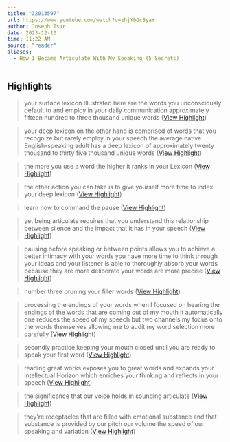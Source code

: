 ```yaml
---
title: "32013597"
url: https://www.youtube.com/watch?v=zhjYbGcByaY
author: Joseph Tsar
date: 2023-12-10
time: 11:22 AM
source: "reader"
aliases:
  - How I Became Articulate With My Speaking (5 Secrets)
---
```

## Highlights
> your surface lexicon Illustrated here are the words you unconsciously default to and employ in your daily communication approximately fifteen hundred to three thousand unique words ([View Highlight](https://read.readwise.io/read/01h9x3mjynhnck1ebmkv93gdcg))

> your deep lexicon on the other hand is comprised of words that you recognize but rarely employ in your speech the average native English-speaking adult has a deep lexicon of approximately twenty thousand to thirty five thousand unique words ([View Highlight](https://read.readwise.io/read/01h9x3mta34df10bs2xd3432gv))

> the more you use a word the higher it ranks in your Lexicon ([View Highlight](https://read.readwise.io/read/01h9x3phesyq8xfhknra1p8jzb))

> the other action you can take is to give yourself more time to index your deep
> lexicon ([View Highlight](https://read.readwise.io/read/01h9x3rdfcfjde65jtp8ev1dbs))

> learn how to command the pause ([View Highlight](https://read.readwise.io/read/01h9x3tedzg2q65k2pdcncjh60))

> yet being articulate requires that you understand this relationship between silence and the impact that it has in your speech ([View Highlight](https://read.readwise.io/read/01h9x3v3xf90pv3p7zbtg15jbz))

> pausing before speaking or between points allows you to achieve a better intimacy with your words you have more time to think through your ideas and your listener is able to thoroughly absorb your words because they are more deliberate your words are more precise ([View Highlight](https://read.readwise.io/read/01h9x3z3zyjwm2j612r9e7w06b))

> number three pruning your filler words ([View Highlight](https://read.readwise.io/read/01h9x3zcf146ndnfb2v5m42kdp))

> processing the endings of your words when I focused on hearing the endings of
> the words that are coming out of my mouth it automatically one reduces the speed of my speech but two channels my focus onto the words themselves allowing me to audit my word selection more carefully ([View Highlight](https://read.readwise.io/read/01h9x42ca59tskfsfxr6z7var3))

> secondly practice keeping your mouth closed until you are ready to speak your first word ([View Highlight](https://read.readwise.io/read/01h9x42ndthrzt0gdan1hm7bbp))

> reading great works exposes you to great words and expands your intellectual Horizon which enriches your thinking and reflects in your speech ([View Highlight](https://read.readwise.io/read/01h9x44xg9zdqc5xy23f49jjjh))

> the significance that our voice holds in sounding articulate ([View Highlight](https://read.readwise.io/read/01h9x48k1f94zcvmb2mmt293t8))

> they're receptacles that are filled with emotional substance and that substance is provided by our pitch our volume the speed of our speaking and variation ([View Highlight](https://read.readwise.io/read/01h9x48z6ppkh0j0sznm2kqht7))